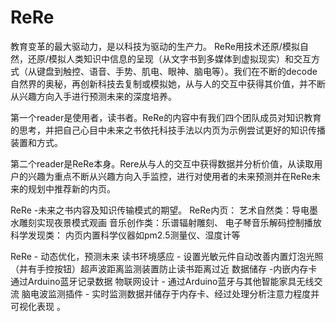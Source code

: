# ReRe

教育变革的最大驱动力，是以科技为驱动的生产力。 ReRe用技术还原/模拟自然，还原/模拟人类知识中信息的呈现（从文字书到多媒体到虚拟现实）和交互方式（从键盘到触控、语音、手势、肌电、眼神、脑电等）。我们在不断的decode自然界的奥秘，再创新科技去复制或模拟她，从与人的交互中获得其价值，并不断从兴趣方向入手进行预测未来的深度培养。

第一个reader是使用者，读书者。ReRe的内容中有我们四个团队成员对知识教育的思考，并把自己心目中未来之书依托科技手法以内页为示例尝试更好的知识传播装置和方式。

第二个reader是ReRe本身。Rere从与人的交互中获得数据并分析价值，从读取用户的兴趣为重点不断从兴趣方向入手监控，进行对使用者的未来预测并在ReRe未来的规划中推荐新的内页。

ReRe -未来之书内容及知识传输模式的期望。
ReRe内页：
艺术自然类：导电墨水雕刻实现夜景模式观画
音乐创作类：乐谱辐射雕刻、 电子琴音乐解码控制播放
科学发现类： 内页内置科学仪器如pm2.5测量仪、湿度计等

ReRe - 动态优化，预测未来
读书环境感应 - 设置光敏元件自动改善内置灯泡光照（并有手控按钮）超声波距离监测装置防止读书距离过近
数据储存 -内嵌内存卡 通过Arduino蓝牙记录数据
物联网设计 - 通过Arduino蓝牙与其他智能家具无线交流
脑电波监测插件 - 实时监测数据并储存于内存卡、经过处理分析注意力程度并可视化表现 。

